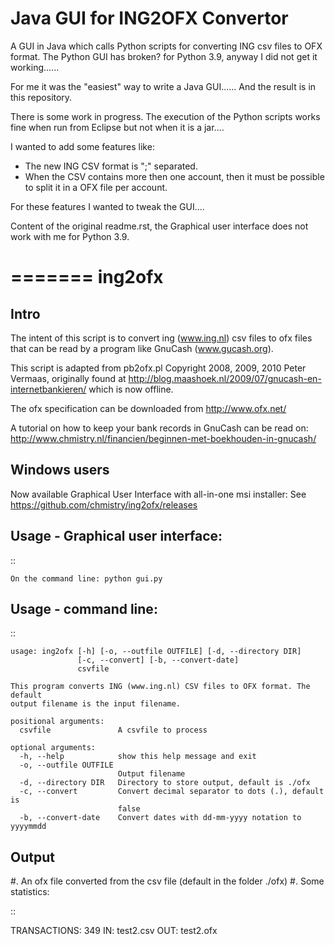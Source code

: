 # Java GUI for ING2OFX Convertor

A GUI in Java which calls Python scripts for converting ING csv files to OFX format.
The Python GUI has broken? for Python 3.9, anyway I did not get it working......

For me it was the "easiest" way to write a Java GUI......
And the result is in this repository. 

There is some work in progress. 
The execution of the Python scripts works fine when run from Eclipse but not when it is a jar....

I wanted to add some features like:
- The new ING CSV format is ";" separated.
- When the CSV contains more then one account, then it must be possible to split it in a OFX file per account.

For these features I wanted to tweak the GUI....

Content of the original readme.rst, the Graphical user interface does not work with me for Python 3.9.

=======
ing2ofx
=======
Intro
-----
The intent of this script is to convert ing (www.ing.nl) csv files to ofx files 
that can be read by a program like GnuCash (www.gucash.org).

This script is adapted from pb2ofx.pl Copyright 2008, 2009, 2010 Peter Vermaas,
originally found at http://blog.maashoek.nl/2009/07/gnucash-en-internetbankieren/ 
which is now offline.

The ofx specification can be downloaded from http://www.ofx.net/

A tutorial on how to keep your bank records in GnuCash can be read on:
http://www.chmistry.nl/financien/beginnen-met-boekhouden-in-gnucash/

Windows users
-------------
Now available Graphical User Interface with all-in-one msi installer:
See https://github.com/chmistry/ing2ofx/releases

Usage - Graphical user interface:
---------------------------------
::

    On the command line: python gui.py

Usage - command line:
---------------------
::

    usage: ing2ofx [-h] [-o, --outfile OUTFILE] [-d, --directory DIR]
                   [-c, --convert] [-b, --convert-date]
                   csvfile

    This program converts ING (www.ing.nl) CSV files to OFX format. The default
    output filename is the input filename.

    positional arguments:
      csvfile               A csvfile to process

    optional arguments:
      -h, --help            show this help message and exit
      -o, --outfile OUTFILE
                            Output filename
      -d, --directory DIR   Directory to store output, default is ./ofx
      -c, --convert         Convert decimal separator to dots (.), default is
                            false
      -b, --convert-date    Convert dates with dd-mm-yyyy notation to yyyymmdd

Output
------
#. An ofx file converted from the csv file (default in the folder ./ofx)
#. Some statistics:

::

   TRANSACTIONS: 349
   IN:           test2.csv
   OUT:          test2.ofx


